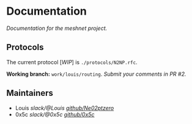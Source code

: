 # Documentation

*Documentation for the meshnet project.*

## Protocols

The current protocol [_WIP_] is `./protocols/N2NP.rfc`.

**Working branch:** `work/louis/routing`. _Submit your comments in PR #2._

## Maintainers

- Louis *slack/@Louis*    [*github/Ne02ptzero*](https://github.com/Ne02ptzero)
- 0x5c *slack/@0x5c*    [*github/0x5c*](https://github.com/0x5c)
